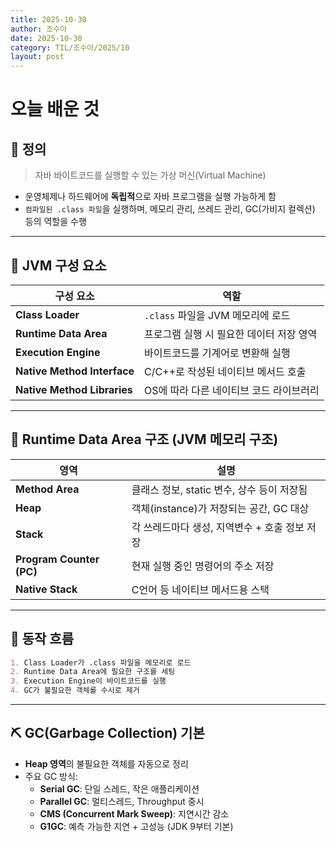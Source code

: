 ```yaml
---
title: 2025-10-30
author: 조수아
date: 2025-10-30
category: TIL/조수아/2025/10
layout: post
---
```


# 오늘 배운 것

## 📌 정의

> 자바 바이트코드를 실행할 수 있는 가상 머신(Virtual Machine)
> 
- 운영체제나 하드웨어에 **독립적**으로 자바 프로그램을 실행 가능하게 함
- `컴파일된 .class 파일`을 실행하며, 메모리 관리, 쓰레드 관리, GC(가비지 컬렉션) 등의 역할을 수행

---

## 🧱 JVM 구성 요소

| 구성 요소 | 역할 |
| --- | --- |
| **Class Loader** | `.class` 파일을 JVM 메모리에 로드 |
| **Runtime Data Area** | 프로그램 실행 시 필요한 데이터 저장 영역 |
| **Execution Engine** | 바이트코드를 기계어로 변환해 실행 |
| **Native Method Interface** | C/C++로 작성된 네이티브 메서드 호출 |
| **Native Method Libraries** | OS에 따라 다른 네이티브 코드 라이브러리 |

---

## 🧠 Runtime Data Area 구조 (JVM 메모리 구조)

| 영역 | 설명 |
| --- | --- |
| **Method Area** | 클래스 정보, static 변수, 상수 등이 저장됨 |
| **Heap** | 객체(instance)가 저장되는 공간, GC 대상 |
| **Stack** | 각 쓰레드마다 생성, 지역변수 + 호출 정보 저장 |
| **Program Counter (PC)** | 현재 실행 중인 명령어의 주소 저장 |
| **Native Stack** | C언어 등 네이티브 메서드용 스택 |

---

## 🔁 동작 흐름

```markdown
1. Class Loader가 .class 파일을 메모리로 로드
2. Runtime Data Area에 필요한 구조를 세팅
3. Execution Engine이 바이트코드를 실행
4. GC가 불필요한 객체를 수시로 제거
```

---

## ⛏️ GC(Garbage Collection) 기본

- **Heap 영역**의 불필요한 객체를 자동으로 정리
- 주요 GC 방식:
    - **Serial GC**: 단일 스레드, 작은 애플리케이션
    - **Parallel GC**: 멀티스레드, Throughput 중시
    - **CMS (Concurrent Mark Sweep)**: 지연시간 감소
    - **G1GC**: 예측 가능한 지연 + 고성능 (JDK 9부터 기본)
